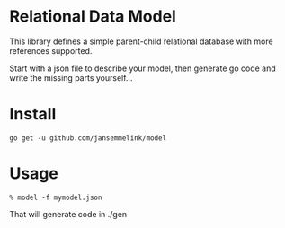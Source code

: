 # Relational Data Model
This library defines a simple parent-child relational database with more references supported.

Start with a json file to describe your model, then generate go code and write the missing parts yourself...

# Install
```
go get -u github.com/jansemmelink/model
```

# Usage
```
% model -f mymodel.json
```
That will generate code in ./gen
